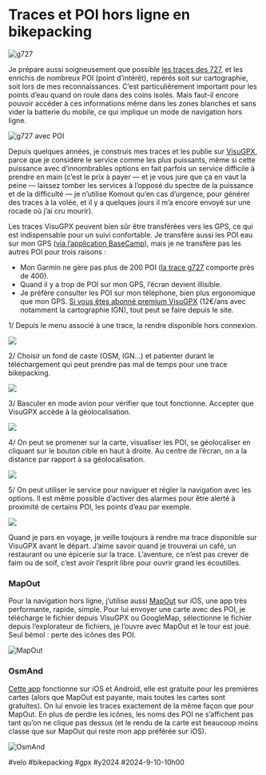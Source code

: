 # Traces et POI hors ligne en bikepacking

![g727](_i/2024-08-19-155959-Castanet-le-Haut.webp)

Je prépare aussi soigneusement que possible [les traces des 727](https://727bikepacking.fr/), et les enrichis de nombreux POI (point d’intérêt), repérés soit sur cartographie, soit lors de mes reconnaissances. C’est particulièrement important pour les points d’eau quand on roule dans des coins isolés. Mais faut-il encore pouvoir accéder à ces informations même dans les zones blanches et sans vider la batterie du mobile, ce qui implique un mode de navigation hors ligne.

![g727 avec POI](_i/g727.webp)

Depuis quelques années, je construis mes traces et les publie sur [VisuGPX](https://www.visugpx.com/), parce que je considère le service comme les plus puissants, même si cette puissance avec d’innombrables options en fait parfois un service difficile à prendre en main (c’est le prix à payer — et je vous jure que ça en vaut la peine — laissez tomber les services à l’opposé du spectre de la puissance et de la difficulté — je n’utilise Komout qu’en cas d’urgence, pour générer des traces à la volée, et il y a quelques jours il m’a encore envoyé sur une rocade où j’ai cru mourir).

Les traces VisuGPX peuvent bien sûr être transférées vers les GPS, ce qui est indispensable pour un suivi confortable. Je transfère aussi les POI eau sur mon GPS ([via l’application BaseCamp](https://tcrouzet.com/2023/02/10/comment-installer-une-trace-sur-garmin/)), mais je ne transfère pas les autres POI pour trois raisons :

* Mon Garmin ne gère pas plus de 200 POI ([la trace g727](https://727bikepacking.fr/g727/) comporte près de 400).
* Quand il y a trop de POI sur mon GPS, l’écran devient illisible.
* Je préfère consulter les POI sur mon téléphone, bien plus ergonomique que mon GPS.
[Si vous êtes abonné premium VisuGPX](https://www.visugpx.com/premium/) (12€/ans avec notamment la cartographie IGN), tout peut se faire depuis le site.

1/ Depuis le menu associé à une trace, la rendre disponible hors connexion.

 ![](_i/IMG_6888.png)

 2/ Choisir un fond de caste (OSM, IGN…) et patienter durant le téléchargement qui peut prendre pas mal de temps pour une trace bikepacking.

![](_i/IMG_6891.png)

3/ Basculer en mode avion pour vérifier que tout fonctionne. Accepter que VisuGPX accède à la géolocalisation.

![](_i/IMG_6892.png)

4/ On peut se promener sur la carte, visualiser les POI, se géolocaliser en cliquant sur le bouton cible en haut à droite. Au centre de l’écran, on a la distance par rapport à sa géolocalisation. 

![](_i/IMG_6893.png)

5/ On peut utiliser le service pour naviguer et régler la navigation avec les options. Il est même possible d’activer des alarmes pour être alerté à proximité de certains POI, les points d’eau par exemple.

![](_i/IMG_6894.png)

Quand je pars en voyage, je veille toujours à rendre ma trace disponible sur VisuGPX avant le départ. J’aime savoir quand je trouverai un café, un restaurant ou une épicerie sur la trace. L’aventure, ce n’est pas crever de faim ou de soif, c’est avoir l’esprit libre pour ouvrir grand les écoutilles.

### MapOut

Pour la navigation hors ligne, j’utilise aussi [MapOut](https://mapout.app/) sur iOS, une app très performante, rapide, simple. Pour lui envoyer une carte avec des POI, je télécharge le fichier depuis VisuGPX ou GoogleMap, sélectionne le fichier depuis l’explorateur de fichiers, je l’ouvre avec MapOut et le tour est joué. Seul bémol : perte des icônes des POI.

![MapOut](_i/mapout.webp)

### OsmAnd

[Cette app](https://osmand.net/) fonctionne sur iOS et Android, elle est gratuite pour les premières cartes (alors que MapOut est payante, mais toutes les cartes sont gratuites). On lui envoie les traces exactement de la même façon que pour MapOut. En plus de perdre les icônes, les noms des POI ne s’affichent pas tant qu’on ne clique pas dessus (et le rendu de la carte est beaucoup moins classe que sur MapOut qui reste mon app préférée sur iOS).

![OsmAnd](_i/osmand.webp)

#velo #bikepacking #gpx #y2024 #2024-9-10-10h00

